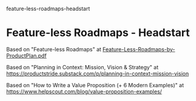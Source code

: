 feature-less-roadmaps-headstart
# Feature-less Roadmaps - Headstart

Based on "Feature-less Roadmaps" at [Feature-Less-Roadmaps-by-ProductPlan.pdf](https://github.com/vanHeemstraSystems/feature-less-roadmaps-headstart/files/9316089/Feature-Less-Roadmaps-by-ProductPlan.pdf)

Based on "Planning in Context: Mission, Vision & Strategy" at https://productstride.substack.com/p/planning-in-context-mission-vision

Based on "How to Write a Value Proposition (+ 6 Modern Examples)" at https://www.helpscout.com/blog/value-proposition-examples/
